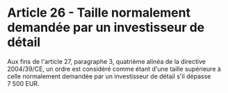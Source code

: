 # Article 26 - Taille normalement demandée par un investisseur de détail


Aux fins de l'article 27, paragraphe 3, quatrième alinéa de la directive 2004/39/CE, un ordre est considéré comme étant d'une taille supérieure à celle normalement demandée par un investisseur de détail s'il dépasse 7 500 EUR.
